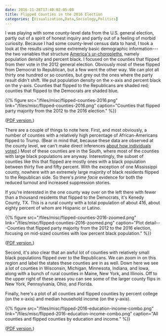 ```yaml
---
date: 2016-11-28T17:40:02-05:00
title: Flipped Counties in the 2016 Election
categories: [Visualization,Data,Sociology,Politics]
---
```


I was playing with some county-level data from the U.S. general election, partly out of a spirit of honest inquiry and partly out of a feeling of morbid curiosity. Because I had some county-level census data to hand, I took a look at the results using some extremely basic demographic information---the two variables that structure [America's ur-choropleths](https://kieranhealy.org/blog/archives/2015/06/12/americas-ur-choropleths/), namely population density and percent black. I focused on the counties that flipped from their vote in the 2012 general election. Obviously most of these flipped from Democrat to Republican, but a few went the other way. We can plot all thirty one hundred or so counties, but grey out the ones where the party result didn't shift. We put population density on the x-axis and percent black on the y-axis. Counties that flipped to the Republicans are shaded red; counties that flipped to the Democrats are shaded blue. 

{{% figure src="/files/misc/flipped-counties-2016.png" link="/files/misc/flipped-counties-2016.png" caption="Counties that flipped party majority from the 2012 to the 2016 election." %}}

([PDF version.](https://kieranhealy.org/files/misc/flipped-counties-2016.pdf))

There are a couple of things to note here. First, and most obviously, a number of counties with a relatively high percentage of African-Americans flipped to Trump. (Bear in mind that, because these data are observed at the county level, we can't make direct inferences [about how individuals voted](https://en.wikipedia.org/wiki/Ecological_fallacy.).) Most of these counties are in the South, where most of the counties with large black populations are anyway. Interestingly, the subset of counties like this that flipped are mostly ones with a black population between thirty five and fifty percent. With the exception of one Mississippi county, nowhere with an extremely large majority of black residents flipped to the Republican side. So there's *prime facie* evidence for both the reduced turnout and increased suppression stories. 

If you're interested in the one county way over on the left there with fewer than a thousand residents that flipped to the Democrats, it's Kenedy County, TX. This is a rural county with a total population of about 416, about eighty percent of whom are Hispanic or Latino.

{{% figure src="/files/misc/flipped-counties-2016-zoomed.png" link="/files/misc/flipped-counties-2016-zoomed.png" caption="Plot detail---Counties that flipped party majority from the 2012 to the 2016 election, focusing on mid-sized counties with low percent black population." %}}

([PDF version.](https://kieranhealy.org/files/misc/flipped-counties-2016-zoomed.pdf))

Second, it's also clear that an awful lot of counties with relatively small black populations flipped over to the Republicans. We can zoom in on this region and label the states these counties are in as well. Down here we see a lot of counties in Wisconsin, Michigan, Minnesota, Indiana, and Iowa, along with a bunch of rural counties in Maine, New York, and Illinois. Off to the upper right of these areas you can see some of the larger county flips in New York, Pennsylvania, Ohio, and Florida.


Finally, here's a plot of all counties and flipped counties by percent college (on the x-axis) and median household income (on the y-axis).


{{% figure src="/files/misc/flipped-2016-education-income-combo.png" link="/files/misc/flipped-2016-education-income-combo.png" caption="All counties and flipped counties by education and income." %}}

([PDF version.](https://kieranhealy.org/files/misc/flipped-2016-education-income-combo.pdf))
